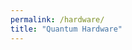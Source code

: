 ```yaml
---
permalink: /hardware/
title: "Quantum Hardware"
---
```


<div id="hardware"></div>
<!--
<script src="/assets/js/hardware.js"></script>
-->
